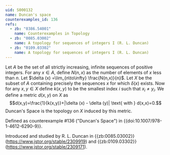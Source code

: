 ```yaml
---
uid: S000132
name: Duncan's space
counterexamples_id: 136
refs:
  - zb: "0386.54001"
    name: Counterexamples in Topology
  - zb: "0085.03002"
    name: A topology for sequences of integers I (R. L. Duncan)
  - zb: "0109.03302"
    name: A topology for sequences of integers I (R. L. Duncan)
---
```


Let $A$ be the set of all strictly increasing, infinite sequences of positive integers. For any $x\in A$, define $N(n,x)$ as the number of elements of $x$ less than $n$. Let $\delta (x) =\lim_{n\to\infty} \frac{N(n,x)}{n}$. Let $X$ be the subset of $A$ containing precisely the sequences $x$ for which $\delta(x)$ exists. Now for any $x,y\in X$ define $k(x,y)$ to be the smallest index $i$ such that $x_i\neq y_i$. We define a metric $d(x,y)$ on $X$ as $$d(x,y)=\frac{1}{k(x,y)}+|\delta (x) - \delta (y)| \text{ with } d(x,x)=0.$$ Duncan's Space is the topology on $X$ induced by this metric.

Defined as counterexample #136 ("Duncan's Space")
in {{doi:10.1007/978-1-4612-6290-9}}.

Introduced and studied by R. L. Duncan in 
{{zb:0085.03002}} (<https://www.jstor.org/stable/2309919>)
and {{zb:0109.03302}} (<https://www.jstor.org/stable/2309171>).
